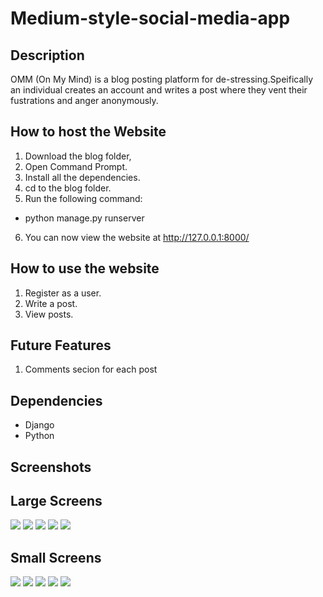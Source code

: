 # Medium-style-social-media-app
 
## Description
OMM (On My Mind) is a blog posting platform for de-stressing.Speifically an individual creates an account and writes a post where they vent their fustrations and anger anonymously.

## How to host the Website
1. Download the blog folder, 
2. Open Command Prompt.
3. Install all the dependencies.
4. cd to the blog folder.
5. Run the following command: 
  * python manage.py runserver
6. You can now view the website at  http://127.0.0.1:8000/

## How to use the website
1. Register as a user.
2. Write a post.
3. View posts.

## Future Features
1. Comments secion for each post

## Dependencies
* Django
* Python

## Screenshots
## Large Screens
![](Screenshot_(44).png)
![](Screenshot_(45).png)
![](Screenshot_(46).png)
![](Screenshot_(50).png)
![](Screenshot_(58).png)
## Small Screens
![](Screenshot_(53).png)
![](Screenshot_(54).png)
![](Screenshot_(55).png)
![](Screenshot_(56).png)
![](Screenshot_(57).png)

